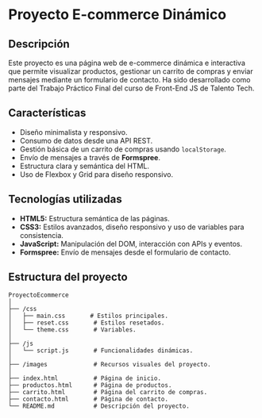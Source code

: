# Proyecto E-commerce Dinámico

## Descripción
Este proyecto es una página web de e-commerce dinámica e interactiva que permite visualizar productos, gestionar un carrito de compras y enviar mensajes mediante un formulario de contacto. Ha sido desarrollado como parte del Trabajo Práctico Final del curso de Front-End JS de Talento Tech.
## Características
- Diseño minimalista y responsivo.
- Consumo de datos desde una API REST.
- Gestión básica de un carrito de compras usando `localStorage`.
- Envío de mensajes a través de **Formspree**.
- Estructura clara y semántica del HTML.
- Uso de Flexbox y Grid para diseño responsivo.

## Tecnologías utilizadas
- **HTML5:** Estructura semántica de las páginas.
- **CSS3:** Estilos avanzados, diseño responsivo y uso de variables para consistencia.
- **JavaScript:** Manipulación del DOM, interacción con APIs y eventos.
- **Formspree:** Envío de mensajes desde el formulario de contacto.

## Estructura del proyecto
```plaintext
ProyectoEcommerce
│
├── /css
│   ├── main.css       # Estilos principales.
│   ├── reset.css       # Estilos resetados.
│   └── theme.css       # Variables.
│
├── /js
│   └── script.js       # Funcionalidades dinámicas.
│
├── /images             # Recursos visuales del proyecto.
│
├── index.html          # Página de inicio.
├── productos.html      # Página de productos.
├── carrito.html        # Página del carrito de compras.
├── contacto.html       # Página de contacto.
└── README.md           # Descripción del proyecto.
